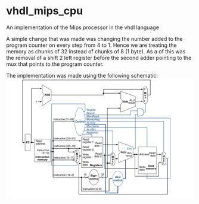 # vhdl_mips_cpu
An implementation of the Mips processor in the vhdl language

A simple change that was made was changing the number added to the program counter on every step from 4 to 1.
Hence we are treating the memory as chunks of 32 instead of chunks of 8 (1 byte).
As a of this was the removal of a shift 2 left register before the second adder pointing to the mux that points to the program counter.

The implementation was made using the following schematic:
![Schematic](schematic.png)
